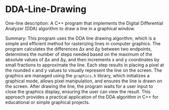 # DDA-Line-Drawing

One-line description: A C++ program that implements the Digital Differential Analyzer (DDA) algorithm to draw a line in a graphical window.

Summary: This program uses the DDA line drawing algorithm, which is a simple and efficient method for rasterizing lines in computer graphics. The program calculates the differences Δx and Δy between two endpoints, determines the number of steps needed based on the maximum of the absolute values of Δx and Δy, and then increments x and y coordinates by small fractions to approximate the line. Each step results in placing a pixel at the rounded x and y values to visually represent the line on the screen. The graphics are managed using the `graphics.h` library, which initializes a graphical mode, allows pixel manipulation, and ensures the line is drawn on the screen. After drawing the line, the program waits for a user input to close the graphics display, ensuring the user can view the result. This approach provides a practical application of the DDA algorithm in C++ for educational or simple graphical projects.
